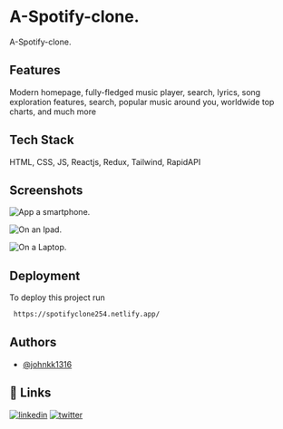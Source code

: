 
# A-Spotify-clone.

A-Spotify-clone.


## Features

Modern homepage, fully-fledged music player, search, lyrics, song exploration features, search, popular music around you, worldwide top charts, and much more



    
    
    
    
    

## Tech Stack

HTML, CSS, JS, Reactjs, Redux, Tailwind, RapidAPI




## Screenshots

![App a smartphone.](https://user-images.githubusercontent.com/88212270/196560837-bbab7ec3-7f23-4f47-8f79-e02ebead67b7.png)

![On an Ipad.](https://user-images.githubusercontent.com/88212270/196560853-d21f3219-ef88-4300-a97e-2dd2167f9d52.png)

![On a Laptop.](https://user-images.githubusercontent.com/88212270/196560859-dd329bde-23ed-46d7-a4cd-e68e1b89ab86.png)

## Deployment

To deploy this project run

```bash
 https://spotifyclone254.netlify.app/
```


## Authors

- [@johnkk1316](https://github.com/johnkk1316)


## 🔗 Links
[![linkedin](https://img.shields.io/badge/linkedin-0A66C2?style=for-the-badge&logo=linkedin&logoColor=white)](https://www.linkedin.com/in/john-kinyanjui-82374120a/)
[![twitter](https://img.shields.io/badge/twitter-1DA1F2?style=for-the-badge&logo=twitter&logoColor=white)](https://twitter.com/@Vykin98)


